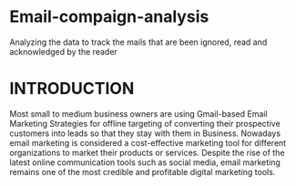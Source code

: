 # Email-compaign-analysis
Analyzing the data to track the mails that are been ignored, read and acknowledged by the reader

# INTRODUCTION
               
               
Most small to medium business owners are using Gmail-based Email Marketing Strategies for offline targeting of converting their prospective customers into leads so that they stay with them in Business. Nowadays email marketing is considered a cost-effective marketing tool for different organizations to market their products or services. Despite the rise of the latest online communication tools such as social media, email marketing remains one of the most credible and profitable digital marketing tools.

